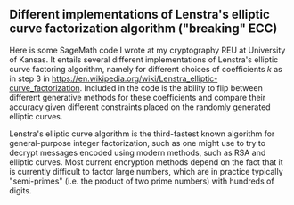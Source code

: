 ## Different implementations of Lenstra's elliptic curve factorization algorithm ("breaking" ECC)


Here is some SageMath code I wrote at my cryptography REU at University of Kansas. It entails several different implementations of Lenstra's elliptic curve factoring algorithm, namely for different choices of coefficients _k_ as in step 3 in https://en.wikipedia.org/wiki/Lenstra_elliptic-curve_factorization. Included in the code is the ability to flip between different generative methods for these coefficients and compare their accuracy given different constraints placed on the randomly generated elliptic curves.

Lenstra's elliptic curve algorithm is the third-fastest known algorithm for general-purpose integer factorization, such as one might use to try to decrypt messages encoded using modern methods, such as RSA and elliptic curves. Most current encryption methods depend on the fact that it is currently difficult to factor large numbers, which are in practice typically "semi-primes" (i.e. the product of two prime numbers) with hundreds of digits. 
